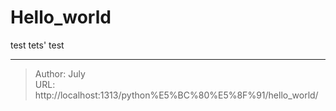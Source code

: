 # Hello_world


test
tets&#39;
test

---

> Author: July  
> URL: http://localhost:1313/python%E5%BC%80%E5%8F%91/hello_world/  

